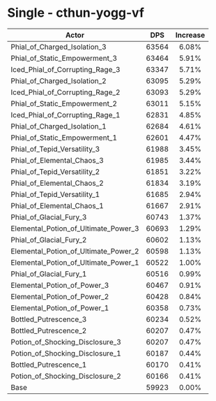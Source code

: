 # Single - cthun-yogg-vf
| Actor | DPS | Increase |
|---|:---:|:---:|
|Phial_of_Charged_Isolation_3|63564|6.08%|
|Phial_of_Static_Empowerment_3|63464|5.91%|
|Iced_Phial_of_Corrupting_Rage_3|63347|5.71%|
|Phial_of_Charged_Isolation_2|63095|5.29%|
|Iced_Phial_of_Corrupting_Rage_2|63093|5.29%|
|Phial_of_Static_Empowerment_2|63011|5.15%|
|Iced_Phial_of_Corrupting_Rage_1|62831|4.85%|
|Phial_of_Charged_Isolation_1|62684|4.61%|
|Phial_of_Static_Empowerment_1|62601|4.47%|
|Phial_of_Tepid_Versatility_3|61988|3.45%|
|Phial_of_Elemental_Chaos_3|61985|3.44%|
|Phial_of_Tepid_Versatility_2|61851|3.22%|
|Phial_of_Elemental_Chaos_2|61834|3.19%|
|Phial_of_Tepid_Versatility_1|61685|2.94%|
|Phial_of_Elemental_Chaos_1|61667|2.91%|
|Phial_of_Glacial_Fury_3|60743|1.37%|
|Elemental_Potion_of_Ultimate_Power_3|60693|1.29%|
|Phial_of_Glacial_Fury_2|60602|1.13%|
|Elemental_Potion_of_Ultimate_Power_2|60598|1.13%|
|Elemental_Potion_of_Ultimate_Power_1|60522|1.00%|
|Phial_of_Glacial_Fury_1|60516|0.99%|
|Elemental_Potion_of_Power_3|60467|0.91%|
|Elemental_Potion_of_Power_2|60428|0.84%|
|Elemental_Potion_of_Power_1|60358|0.73%|
|Bottled_Putrescence_3|60234|0.52%|
|Bottled_Putrescence_2|60207|0.47%|
|Potion_of_Shocking_Disclosure_3|60207|0.47%|
|Potion_of_Shocking_Disclosure_1|60187|0.44%|
|Bottled_Putrescence_1|60170|0.41%|
|Potion_of_Shocking_Disclosure_2|60166|0.41%|
|Base|59923|0.00%|
